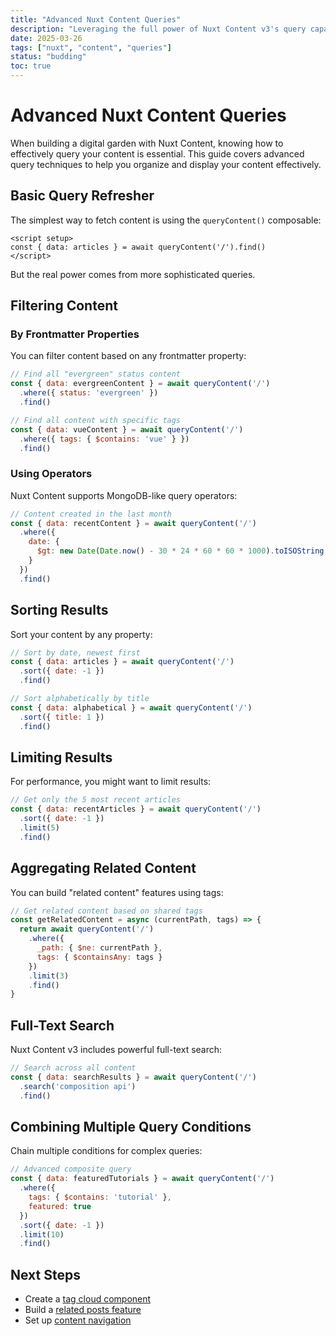 ```yaml
---
title: "Advanced Nuxt Content Queries"
description: "Leveraging the full power of Nuxt Content v3's query capabilities"
date: 2025-03-26
tags: ["nuxt", "content", "queries"]
status: "budding"
toc: true
---
```


# Advanced Nuxt Content Queries

When building a digital garden with Nuxt Content, knowing how to effectively query your content is essential. This guide covers advanced query techniques to help you organize and display your content effectively.

## Basic Query Refresher

The simplest way to fetch content is using the `queryContent()` composable:

```vue
<script setup>
const { data: articles } = await queryContent('/').find()
</script>
```

But the real power comes from more sophisticated queries.

## Filtering Content

### By Frontmatter Properties

You can filter content based on any frontmatter property:

```js
// Find all "evergreen" status content
const { data: evergreenContent } = await queryContent('/')
  .where({ status: 'evergreen' })
  .find()

// Find all content with specific tags
const { data: vueContent } = await queryContent('/')
  .where({ tags: { $contains: 'vue' } })
  .find()
```

### Using Operators

Nuxt Content supports MongoDB-like query operators:

```js
// Content created in the last month
const { data: recentContent } = await queryContent('/')
  .where({ 
    date: { 
      $gt: new Date(Date.now() - 30 * 24 * 60 * 60 * 1000).toISOString() 
    } 
  })
  .find()
```

## Sorting Results

Sort your content by any property:

```js
// Sort by date, newest first
const { data: articles } = await queryContent('/')
  .sort({ date: -1 })
  .find()

// Sort alphabetically by title
const { data: alphabetical } = await queryContent('/')
  .sort({ title: 1 })
  .find()
```

## Limiting Results

For performance, you might want to limit results:

```js
// Get only the 5 most recent articles
const { data: recentArticles } = await queryContent('/')
  .sort({ date: -1 })
  .limit(5)
  .find()
```

## Aggregating Related Content

You can build "related content" features using tags:

```js
// Get related content based on shared tags
const getRelatedContent = async (currentPath, tags) => {
  return await queryContent('/')
    .where({ 
      _path: { $ne: currentPath },
      tags: { $containsAny: tags }
    })
    .limit(3)
    .find()
}
```

## Full-Text Search

Nuxt Content v3 includes powerful full-text search:

```js
// Search across all content
const { data: searchResults } = await queryContent('/')
  .search('composition api')
  .find()
```

## Combining Multiple Query Conditions

Chain multiple conditions for complex queries:

```js
// Advanced composite query
const { data: featuredTutorials } = await queryContent('/')
  .where({ 
    tags: { $contains: 'tutorial' },
    featured: true
  })
  .sort({ date: -1 })
  .limit(10)
  .find()
```

## Next Steps

- Create a [tag cloud component](/nuxt/components/tag-cloud)
- Build a [related posts feature](/nuxt/components/related-posts)
- Set up [content navigation](/nuxt/navigation)
